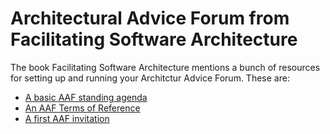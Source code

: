 # Architectural Advice Forum from Facilitating Software Architecture
The book Facilitating Software Architecture mentions a bunch of resources for setting up and running your Architctur Advice Forum. These are:

 * [A basic AAF standing agenda](./basic-standing-agenda.md)
 * [An AAF Terms of Reference](./terms-of-reference.md)
 * [A first AAF invitation](./first-aaf-invite.md)
